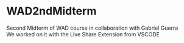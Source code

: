 # WAD2ndMidterm
Second Midterm of WAD course in collaboration with Gabriel Guerra<br>
We worked on it with the Live Share Extension from VSCODE
